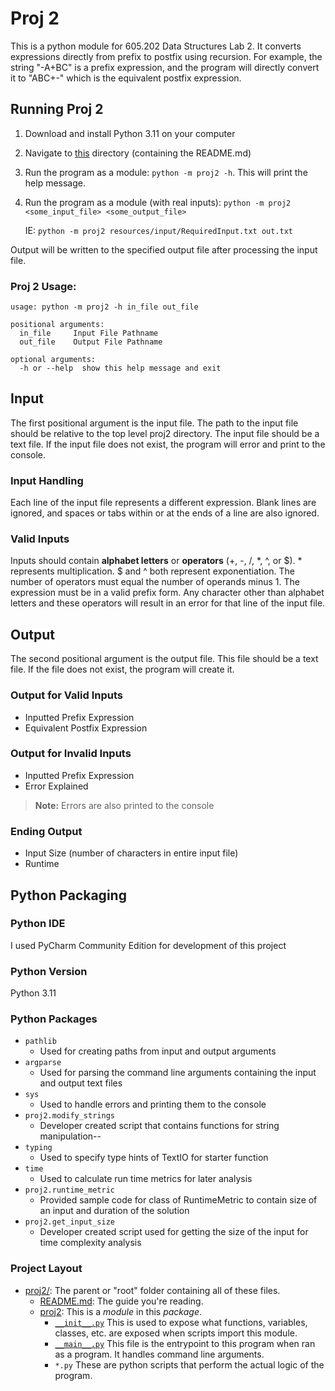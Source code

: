 # Proj 2

This is a python module for 605.202 Data Structures Lab 2. It converts 
expressions directly from prefix to postfix using recursion. For example, the 
string "-A+BC" is a prefix expression, and the program will directly convert 
it to "ABC+-" which is the equivalent postfix expression.

## Running Proj 2

1. Download and install Python 3.11 on your computer
2. Navigate to [this](.) directory (containing the README.md)
3. Run the program as a module: `python -m proj2 -h`. This will print the help message.
4. Run the program as a module (with real inputs): `python -m proj2 <some_input_file> <some_output_file>`

   IE: `python -m proj2 resources/input/RequiredInput.txt out.txt`

Output will be written to the specified output file after processing the input file.

### Proj 2 Usage:

```commandline
usage: python -m proj2 -h in_file out_file

positional arguments:
  in_file     Input File Pathname
  out_file    Output File Pathname

optional arguments:
  -h or --help  show this help message and exit
```

## Input
The first positional argument is the input file. The path to the input 
file should be relative to the top level proj2 directory. The input file 
should be a text file. If the input file does not exist, the program will 
error and print to the console.

### Input Handling
Each line of the input file represents a different expression. Blank lines 
are ignored, and spaces or tabs within or at the ends of a line are also 
ignored.

### Valid Inputs
Inputs should contain **alphabet letters** or **operators** (+, -, /, *, ^, 
or $). * represents multiplication. $ and ^ both represent exponentiation. 
The number of operators must equal the number of operands minus 1. The 
expression must be in a valid prefix form. Any character other than alphabet 
letters and these operators will result in an error for that line of the 
input file. 

## Output
The second positional argument is the output file. This file should be a 
text file. If the file does not exist, the program will create it.

### Output for Valid Inputs
* Inputted Prefix Expression
* Equivalent Postfix Expression

### Output for Invalid Inputs
* Inputted Prefix Expression
* Error Explained

> **Note:** Errors are also printed to the console

### Ending Output
* Input Size (number of characters in entire input file)
* Runtime 

## Python Packaging

### Python IDE 
I used PyCharm Community Edition for development of this project

### Python Version
Python 3.11

### Python Packages

* `pathlib`
    * Used for creating paths from input and output arguments
* `argparse`
    * Used for parsing the command line arguments containing the 
      input and output text files
* `sys`
  * Used to handle errors and printing them to the console
* `proj2.modify_strings`
  * Developer created script that contains functions for string manipulation--
* `typing`
  * Used to specify type hints of TextIO for starter function
* `time`
  * Used to calculate run time metrics for later analysis
* `proj2.runtime_metric`
  * Provided sample code for class of RuntimeMetric to contain size of an input and duration 
    of the solution
* `proj2.get_input_size`
  * Developer created script used for getting the size of the input for time 
    complexity analysis

### Project Layout

* [proj2/](.): The parent or "root" folder containing all of these files.
    * [README.md](README.md):
      The guide you're reading.
    * [proj2](proj2): 
      This is a *module* in this *package*.
      * [`__init__.py`](proj2/__init__.py) 
        This is used to expose what functions, variables, classes, etc. are 
        exposed when scripts import this module.
      * [`__main__.py`](proj2/__main__.py) 
        This file is the entrypoint to this program when ran as a program. 
        It handles command line arguments.
      * `*.py` 
        These are python scripts that perform the actual logic of the program.





